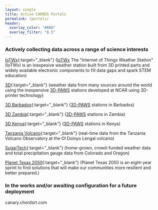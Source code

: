 ```yaml
---
layout: single
title: Active CHORDS Portals
permalink: /portals/
header:
  overlay_color: "#000"
  overlay_filter: "0.5"
---
```


### Actively collecting data across a range of science interests

[IoTWx](http://cisl-chords.cloud.ucar.edu){:target="_blank"} ([IoTWx]([https://www.iepas.ucar.edu/core-programs/3dpaws/](https://edec.ucar.edu/events/3d-printed-technology)) The "Internet of Things Weather Station" (IoTWx) is an inexpesive weather station built from 3D printed parts and widely available electronic components to fill data gaps and spark STEM education)

[3D](http://3d.chordsrt.com){:target="_blank"} (weather data from many sources around the world using the inexpensive [3D-PAWS](https://www.iepas.ucar.edu/core-programs/3dpaws/) stations developed at NCAR using 3D-printer technology)

[3D Barbados](http://3d-barbados.chordsrt.com){:target="_blank"} ([3D-PAWS](https://www.iepas.ucar.edu/core-programs/3dpaws/) stations in Barbados)

[3D Zambia](http://3d-zambia.chordsrt.com){:target="_blank"} ([3D-PAWS](https://www.iepas.ucar.edu/core-programs/3dpaws/) stations in Zambia)

[3D Kenya](http://3d-kenya.chordsrt.com){:target="_blank"} ([3D-PAWS](https://www.iepas.ucar.edu/core-programs/3dpaws/) stations in Kenya)

[Tanzania Volcano](http://tzvolcano.chordsrt.com){:target="_blank"} (real-time data from the Tanzania Volcano Observatory at the Ol Doinyo Lengai volcano)

[SugarTech](http://wx.sugartechllc.com){:target="_blank"} (home-grown, crowd-funded weather data and total precipitation gauge data from Colorado and Oregon)

[Planet Texas 2050](http://chords.tacc.cloud/){:target="_blank"} (Planet Texas 2050 is an eight-year sprint to find solutions that will make our communities more resilient and better prepared.)


### In the works and/or awaiting configuration for a future deployment
canary.chordsrt.com


